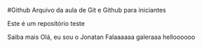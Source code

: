 #Github
Arquivo da aula de Git e Github para iniciantes

Este é um repositório teste

Saiba mais
Olá, eu sou o Jonatan
Falaaaaaa galeraaa
helloooooo

